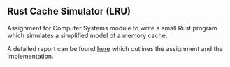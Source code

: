 ## Rust Cache Simulator (LRU)

Assignment for Computer Systems module to write a small Rust program which simulates a simplified model of a memory cache.

A detailed report can be found [here](https://github.com/tolmdyn/cache_sim/blob/main/computer%20systems%20report.pdf) which outlines the assignment and the implementation.
